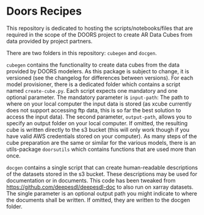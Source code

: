 # Doors Recipes

This repository is dedicated to hosting the scripts/notebooks/files that are 
required in the scope of the DOORS project to create AR Data Cubes from data 
provided by project partners.

There are two folders in this repository: `cubegen` and `docgen`.

`cubegen` contains the functionality to create data cubes from the data
provided by DOORS modelers. 
As this package is subject to change, it is versioned (see the changelog for
differences between versions).
For each model provisioner, there is a dedicated folder which contains a 
script named `create-cube.py`. Each script expects one mandatory and 
one optional parameter.
The mandatory parameter is `input-path`: The path to where on your local 
computer the input data is stored (as xcube currently does not support 
accessing ftp data, this is so far the best solution to access the input data).
The second parameter, `output-path`, allows you to specify an output folder on
your local computer.
If omitted, the resulting cube is written directly to the s3 bucket (this
will only work though if you have valid AWS credentials stored on your 
computer).
As many steps of the cube preparation are the same or similar for the various 
models, there is an utils-package `doorsutils` which contains functions that are 
used more than once.

`docgen` contains a single script that can create human-readable descriptions
of the datasets stored in the s3 bucket.
These descriptions may be used for documentation or in documents.
This code has been tweaked from https://github.com/deepesdl/deepesdl-doc to
also run on xarray datasets.
The single parameter is an optional output path you might indicate to where the
documents shall be written.
If omitted, they are written to the docgen folder.
